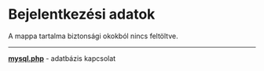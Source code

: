 # Bejelentkezési adatok

A mappa tartalma biztonsági okokból nincs feltöltve.

---

[**mysql.php**](_sample_mysql.php) - adatbázis kapcsolat

